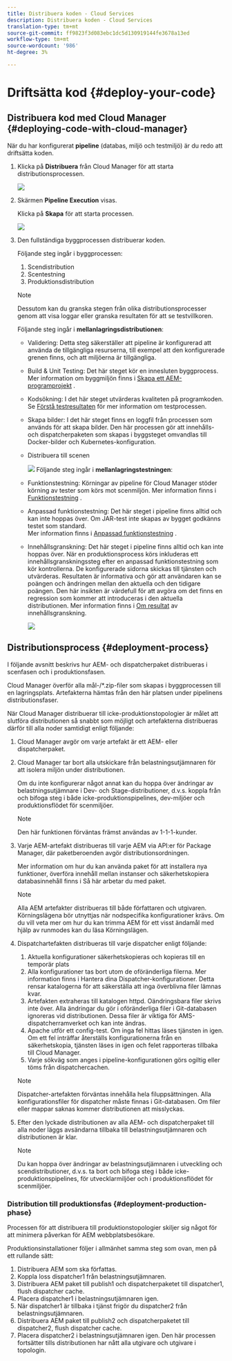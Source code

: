 ```yaml
---
title: Distribuera koden - Cloud Services
description: Distribuera koden - Cloud Services
translation-type: tm+mt
source-git-commit: ff9823f3d083ebc1dc5d130919144fe3678a13ed
workflow-type: tm+mt
source-wordcount: '986'
ht-degree: 3%

---
```



# Driftsätta kod {#deploy-your-code}

## Distribuera kod med Cloud Manager {#deploying-code-with-cloud-manager}

När du har konfigurerat **pipeline** (databas, miljö och testmiljö) är du redo att driftsätta koden.

1. Klicka på **Distribuera** från Cloud Manager för att starta distributionsprocessen.

   ![](assets/deploy-code1.png)


1. Skärmen **Pipeline Execution** visas.

   Klicka på **Skapa** för att starta processen.

   ![](assets/deploy-code2.png)

1. Den fullständiga byggprocessen distribuerar koden.

   Följande steg ingår i byggprocessen:

   1. Scendistribution
   1. Scentestning
   1. Produktionsdistribution

   >[!NOTE]
   >
   >Dessutom kan du granska stegen från olika distributionsprocesser genom att visa loggar eller granska resultaten för att se testvillkoren.

   Följande steg ingår i **mellanlagringsdistributionen**:

   * Validering: Detta steg säkerställer att pipeline är konfigurerad att använda de tillgängliga resurserna, till exempel att den konfigurerade grenen finns, och att miljöerna är tillgängliga.
   * Build &amp; Unit Testing: Det här steget kör en innesluten byggprocess. Mer information om byggmiljön finns i [Skapa ett AEM-programprojekt](/help/onboarding/getting-access-to-aem-in-cloud/creating-aem-application-project.md) .
   * Kodsökning: I det här steget utvärderas kvaliteten på programkoden. Se [Förstå testresultaten](/help/implementing/developing/introduction/understand-test-results.md) för mer information om testprocessen.
   * Skapa bilder: I det här steget finns en loggfil från processen som används för att skapa bilder. Den här processen gör att innehålls- och dispatcherpaketen som skapas i byggsteget omvandlas till Docker-bilder och Kubernetes-konfiguration.
   * Distribuera till scenen

      ![](assets/stage-deployment.png)
   Följande steg ingår i **mellanlagringstestningen**:

   * Funktionstestning: Körningar av pipeline för Cloud Manager stöder körning av tester som körs mot scenmiljön.
Mer information finns i [Funktionstestning](/help/implementing/developing/introduction/understand-test-results.md#product-functional-testing) .

   * Anpassad funktionstestning: Det här steget i pipeline finns alltid och kan inte hoppas över. Om JAR-test inte skapas av bygget godkänns testet som standard.\
      Mer information finns i [Anpassad funktionstestning](/help/implementing/developing/introduction/understand-test-results.md#custom-functional-testing) .

   * Innehållsgranskning: Det här steget i pipeline finns alltid och kan inte hoppas över. När en produktionsprocess körs inkluderas ett innehållsgranskningssteg efter en anpassad funktionstestning som kör kontrollerna. De konfigurerade sidorna skickas till tjänsten och utvärderas. Resultaten är informativa och gör att användaren kan se poängen och ändringen mellan den aktuella och den tidigare poängen. Den här insikten är värdefull för att avgöra om det finns en regression som kommer att introduceras i den aktuella distributionen.
Mer information finns i [Om resultat](/help/implementing/developing/introduction/understand-test-results.md#content-audit-testing) av innehållsgranskning.

      ![](assets/testing-tab.png)





## Distributionsprocess {#deployment-process}

I följande avsnitt beskrivs hur AEM- och dispatcherpaket distribueras i scenfasen och i produktionsfasen.

Cloud Manager överför alla mål-/*.zip-filer som skapas i byggprocessen till en lagringsplats.  Artefakterna hämtas från den här platsen under pipelinens distributionsfaser.

När Cloud Manager distribuerar till icke-produktionstopologier är målet att slutföra distributionen så snabbt som möjligt och artefakterna distribueras därför till alla noder samtidigt enligt följande:

1. Cloud Manager avgör om varje artefakt är ett AEM- eller dispatcherpaket.
1. Cloud Manager tar bort alla utskickare från belastningsutjämnaren för att isolera miljön under distributionen.

   Om du inte konfigurerar något annat kan du hoppa över ändringar av belastningsutjämnare i Dev- och Stage-distributioner, d.v.s. koppla från och bifoga steg i både icke-produktionspipelines, dev-miljöer och produktionsflödet för scenmiljöer.

   >[!NOTE]
   >
   >Den här funktionen förväntas främst användas av 1-1-1-kunder.

1. Varje AEM-artefakt distribueras till varje AEM via API:er för Package Manager, där paketberoenden avgör distributionsordningen.

   Mer information om hur du kan använda paket för att installera nya funktioner, överföra innehåll mellan instanser och säkerhetskopiera databasinnehåll finns i Så här arbetar du med paket.

   >[!NOTE]
   >
   >Alla AEM artefakter distribueras till både författaren och utgivaren. Körningslägena bör utnyttjas när nodspecifika konfigurationer krävs. Om du vill veta mer om hur du kan trimma AEM för ett visst ändamål med hjälp av runmodes kan du läsa Körningslägen.

1. Dispatchartefakten distribueras till varje dispatcher enligt följande:

   1. Aktuella konfigurationer säkerhetskopieras och kopieras till en temporär plats
   1. Alla konfigurationer tas bort utom de oföränderliga filerna. Mer information finns i Hantera dina Dispatcher-konfigurationer. Detta rensar katalogerna för att säkerställa att inga överblivna filer lämnas kvar.
   1. Artefakten extraheras till katalogen httpd.  Oändringsbara filer skrivs inte över. Alla ändringar du gör i oföränderliga filer i Git-databasen ignoreras vid distributionen.  Dessa filer är viktiga för AMS-dispatcherramverket och kan inte ändras.
   1. Apache utför ett config-test. Om inga fel hittas läses tjänsten in igen. Om ett fel inträffar återställs konfigurationerna från en säkerhetskopia, tjänsten läses in igen och felet rapporteras tillbaka till Cloud Manager.
   1. Varje sökväg som anges i pipeline-konfigurationen görs ogiltig eller töms från dispatchercachen.

   >[!NOTE]
   >
   >Dispatcher-artefakten förväntas innehålla hela filuppsättningen.  Alla konfigurationsfiler för dispatcher måste finnas i Git-databasen. Om filer eller mappar saknas kommer distributionen att misslyckas.

1. Efter den lyckade distributionen av alla AEM- och dispatcherpaket till alla noder läggs avsändarna tillbaka till belastningsutjämnaren och distributionen är klar.

   >[!NOTE]
   >
   >Du kan hoppa över ändringar av belastningsutjämnaren i utveckling och scendistributioner, d.v.s. ta bort och bifoga steg i både icke-produktionspipelines, för utvecklarmiljöer och i produktionsflödet för scenmiljöer.

### Distribution till produktionsfas {#deployment-production-phase}

Processen för att distribuera till produktionstopologier skiljer sig något för att minimera påverkan för AEM webbplatsbesökare.

Produktionsinstallationer följer i allmänhet samma steg som ovan, men på ett rullande sätt:

1. Distribuera AEM som ska författas.
1. Koppla loss dispatcher1 från belastningsutjämnaren.
1. Distribuera AEM paket till publish1 och dispatcherpaketet till dispatcher1, flush dispatcher cache.
1. Placera dispatcher1 i belastningsutjämnaren igen.
1. När dispatcher1 är tillbaka i tjänst frigör du dispatcher2 från belastningsutjämnaren.
1. Distribuera AEM paket till publish2 och dispatcherpaketet till dispatcher2, flush dispatcher cache.
1. Placera dispatcher2 i belastningsutjämnaren igen.
Den här processen fortsätter tills distributionen har nått alla utgivare och utgivare i topologin.


